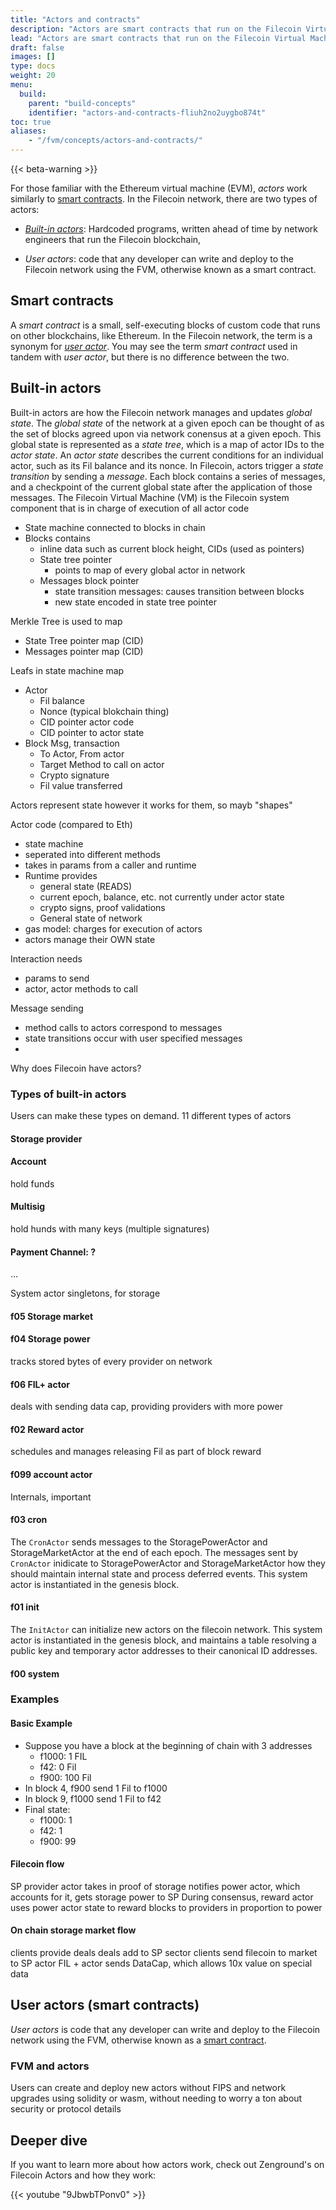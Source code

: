 ```yaml
---
title: "Actors and contracts"
description: "Actors are smart contracts that run on the Filecoin Virtual Machine (FVM), and are used to manage, query and update the state of the Filecoin network. Smart contracts are small, self-executing blocks of code that run on a blockchain. With the FVM, user-defined actors can be created."
lead: "Actors are smart contracts that run on the Filecoin Virtual Machine (FVM), and are used to manage, query and update the state of the Filecoin network. Smart contracts are small, self-executing blocks of code that run on a blockchain. With the FVM, user-defined actors can be created."
draft: false
images: []
type: docs
weight: 20
menu:
  build:
    parent: "build-concepts"
    identifier: "actors-and-contracts-fliuh2no2uygbo874t"
toc: true
aliases:
    - "/fvm/concepts/actors-and-contracts/"
---
```


{{< beta-warning >}}

<!-- - What actors and smart contracts are. -->
<!-- - How they interact with the FVM. -->
<!-- - How the FVM processes actors/contracts. -->

For those familiar with the Ethereum virtual machine (EVM), _actors_ work similarly to [smart contracts](#smart-contracts). In the Filecoin network, there are two types of actors:

- [_Built-in actors_](#built-in-actors): Hardcoded programs, written ahead of time by network engineers that run the Filecoin blockchain, 

- _User actors_: code that any developer can write and deploy to the Filecoin network using the FVM, otherwise known as a smart contract.

## Smart contracts

A _smart contract_ is a small, self-executing blocks of custom code that runs on other blockchains, like Ethereum. In the Filecoin network, the term is a synonym for [_user actor_](#user-actors). You may see the term _smart contract_ used in tandem with _user actor_, but there is no difference between the two.

## Built-in actors

Built-in actors are how the Filecoin network manages and updates _global state_. The _global state_ of the network at a given epoch can be thought of as the set of blocks agreed upon via network conensus at a given epoch. This global state is represented as a _state tree_, which is a map of actor IDs to the _actor state_. An _actor state_ describes the current conditions for an individual actor, such as its Fil balance and its nonce. In Filecoin, actors trigger a _state transition_ by sending a _message_. Each block contains a series of messages, and a checkpoint of the current global state after the application of those messages. The Filecoin Virtual Machine (VM) is the Filecoin system component that is in charge of execution of all actor code

- State machine connected to blocks in chain 
- Blocks contains 
  - inline data such as current block height, CIDs (used as pointers)
  - State tree pointer
    - points to map of every global actor in network
  - Messages block pointer
    - state transition messages: causes transition between blocks
    - new state encoded in state tree pointer

Merkle Tree is used to map
- State Tree pointer map (CID)
- Messages pointer map (CID)

Leafs in state machine map
- Actor 
  - Fil balance
  - Nonce (typical blokchain thing)
  - CID pointer actor code
  - CID pointer to actor state
- Block Msg, transaction
  - To Actor, From actor
  - Target Method to call on actor
  - Crypto signature
  - Fil value transferred

Actors represent state however it works for them, so mayb "shapes"

Actor code (compared to Eth)
- state machine 
- seperated into different methods
- takes in params from a caller and runtime
- Runtime provides
  - general state (READS)
  - current epoch, balance, etc. not currently under actor state
  - crypto signs, proof validations
  - General state of network
- gas model: charges for execution of actors
- actors manage their OWN state

Interaction needs
- params to send
- actor, actor methods to call

Message sending
- method calls to actors correspond to messages
- state transitions occur with user specified messages
- 

Why does Filecoin have actors?

### Types of built-in actors

Users can make these types on demand. 11 different types of actors

#### Storage provider

#### Account

hold funds

#### Multisig

hold hunds with many keys  (multiple signatures)


#### Payment Channel: ?

...

System actor singletons, for storage

#### f05 Storage market

#### f04 Storage power

tracks stored bytes of every provider on network

#### f06 FIL+ actor

deals with sending data cap, providing providers with more power

#### f02 Reward actor

schedules and manages releasing Fil as part of block reward

#### f099 account actor

Internals, important

#### f03 cron

The `CronActor` sends messages to the StoragePowerActor and StorageMarketActor at the end of each epoch. The messages sent by `CronActor` inidicate to StoragePowerActor and StorageMarketActor how they should maintain internal state and process deferred events. This system actor is instantiated in the genesis block.

#### f01 init

The `InitActor` can initialize new actors on the filecoin network. This system actor is instantiated in the genesis block, and maintains a table resolving a public key and temporary actor addresses to their canonical ID addresses. 

#### f00 system

### Examples

#### Basic Example
- Suppose you have a block at the beginning of chain with 3 addresses
  - f1000: 1 FIL
  - f42: 0 Fil
  - f900: 100 Fil
- In block 4, f900 send 1 Fil to f1000
- In block 9, f1000 send 1 Fil to f42
- Final state:
  - f1000: 1 
  - f42: 1
  - f900: 99


#### Filecoin flow

SP provider actor takes in proof of storage
notifies power actor, which accounts for it, gets storage power to SP
During consensus, reward actor uses power actor state to reward blocks to providers in proportion to power

#### On chain storage market flow

clients provide deals
deals add to SP sector
clients send filecoin to market to SP actor
FIL + actor sends DataCap, which allows 10x value on special data


## User actors (smart contracts)

_User actors_ is code that any developer can write and deploy to the Filecoin network using the FVM, otherwise known as a [smart contract](#smart-contracts).

### FVM and actors

Users can create and deploy new actors without FIPS and network upgrades using solidity or wasm, without needing to worry a ton about security or protocol details

## Deeper dive

If you want to learn more about how actors work, check out Zenground's on Filecoin Actors and how they work:

{{< youtube "9JbwbTPonv0" >}}
